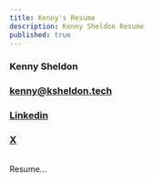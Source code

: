 ```yaml
---
title: Kenny's Resume
description: Kenny Sheldon Resume
published: true
---
```


### Kenny Sheldon

### kenny@ksheldon.tech

### [Linkedin](https://www.linkedin.com/in/kbs56/)

### [X](https://x.com/KDev566)

<br>
Resume...
